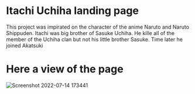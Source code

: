 # Itachi Uchiha landing page

This project was impirated on the character of the anime Naruto and Naruto Shippuden. Itachi was big brother of Sasuke Uchiha. He kille all of the member of the Uchiha clan but not his little brother Sasuke.  Time later he joined Akatsuki


# Here a view of the page
![Screenshot 2022-07-14 173441](https://user-images.githubusercontent.com/45718089/179090159-cf7e7846-c6cc-448a-90ac-894c9e4e0367.png)
